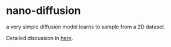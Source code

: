 # nano-diffusion
a very simple diffusion model learns to sample from a 2D dataset.

Detailed discussion in [here](https://grelade.github.io/ai-a-la-smoluchowski/).
